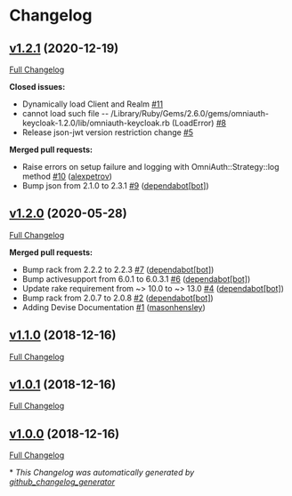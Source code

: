 # Changelog

## [v1.2.1](https://github.com/ccrockett/omniauth-keycloak/tree/v1.2.1) (2020-12-19)

[Full Changelog](https://github.com/ccrockett/omniauth-keycloak/compare/v1.2.0...v1.2.1)

**Closed issues:**

- Dynamically load Client and Realm [\#11](https://github.com/ccrockett/omniauth-keycloak/issues/11)
- cannot load such file -- /Library/Ruby/Gems/2.6.0/gems/omniauth-keycloak-1.2.0/lib/omniauth-keycloak.rb \(LoadError\) [\#8](https://github.com/ccrockett/omniauth-keycloak/issues/8)
- Release json-jwt version restriction change [\#5](https://github.com/ccrockett/omniauth-keycloak/issues/5)

**Merged pull requests:**

- Raise errors on setup failure and logging with OmniAuth::Strategy::log method [\#10](https://github.com/ccrockett/omniauth-keycloak/pull/10) ([alexpetrov](https://github.com/alexpetrov))
- Bump json from 2.1.0 to 2.3.1 [\#9](https://github.com/ccrockett/omniauth-keycloak/pull/9) ([dependabot[bot]](https://github.com/apps/dependabot))

## [v1.2.0](https://github.com/ccrockett/omniauth-keycloak/tree/v1.2.0) (2020-05-28)

[Full Changelog](https://github.com/ccrockett/omniauth-keycloak/compare/v1.1.0...v1.2.0)

**Merged pull requests:**

- Bump rack from 2.2.2 to 2.2.3 [\#7](https://github.com/ccrockett/omniauth-keycloak/pull/7) ([dependabot[bot]](https://github.com/apps/dependabot))
- Bump activesupport from 6.0.1 to 6.0.3.1 [\#6](https://github.com/ccrockett/omniauth-keycloak/pull/6) ([dependabot[bot]](https://github.com/apps/dependabot))
- Update rake requirement from ~\> 10.0 to ~\> 13.0 [\#4](https://github.com/ccrockett/omniauth-keycloak/pull/4) ([dependabot[bot]](https://github.com/apps/dependabot))
- Bump rack from 2.0.7 to 2.0.8 [\#2](https://github.com/ccrockett/omniauth-keycloak/pull/2) ([dependabot[bot]](https://github.com/apps/dependabot))
- Adding Devise Documentation [\#1](https://github.com/ccrockett/omniauth-keycloak/pull/1) ([masonhensley](https://github.com/masonhensley))

## [v1.1.0](https://github.com/ccrockett/omniauth-keycloak/tree/v1.1.0) (2018-12-16)

[Full Changelog](https://github.com/ccrockett/omniauth-keycloak/compare/v1.0.1...v1.1.0)

## [v1.0.1](https://github.com/ccrockett/omniauth-keycloak/tree/v1.0.1) (2018-12-16)

[Full Changelog](https://github.com/ccrockett/omniauth-keycloak/compare/v1.0.0...v1.0.1)

## [v1.0.0](https://github.com/ccrockett/omniauth-keycloak/tree/v1.0.0) (2018-12-16)

[Full Changelog](https://github.com/ccrockett/omniauth-keycloak/compare/7877c8a75f9e3f342b49bf808fa69965377d60b5...v1.0.0)



\* *This Changelog was automatically generated by [github_changelog_generator](https://github.com/github-changelog-generator/github-changelog-generator)*
